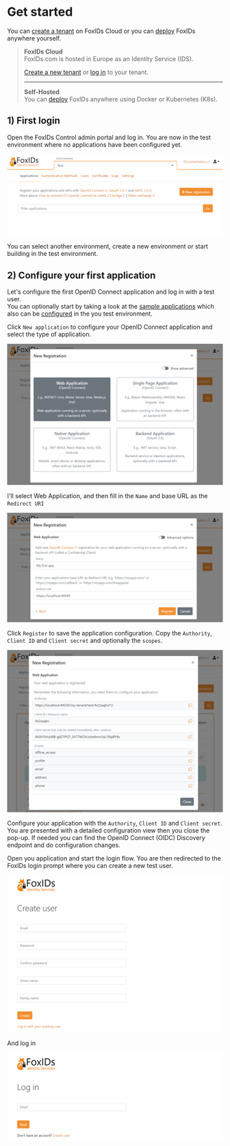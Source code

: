 # Get started
You can [create a tenant](https://www.foxids.com/action/signup) on FoxIDs Cloud or you can [deploy](deployment.md) FoxIDs anywhere yourself.

> **FoxIDs Cloud**  
> FoxIDs.com is hosted in Europe as an Identity Service (IDS).
>   
> [Create a new tenant](https://www.foxids.com/action/signup) or [log in](https://www.foxids.com/action/login) to your tenant. 
> 
> ---
> 
> **Self-Hosted**  
> You can [deploy](deployment.md) FoxIDs anywhere using Docker or Kubernetes (K8s).

## 1) First login

Open the FoxIDs Control admin portal and log in. You are now in the test environment where no applications have been configured yet.

![FoxIDs first login](images/get-started-first-access.png)

You can select another environment, create a new environment or start building in the test environment.

## 2) Configure your first application
Let's configure the first OpenID Connect application and log in with a test user.  
You can optionally start by taking a look at the [sample applications](samples.md) which also can be [configured](samples.md#configure-samples-in-foxids-environment) in the you test environment. 

Click `New application` to configure your OpenID Connect application and select the type of application.

![New app registration](images/get-started-new-app-reg.png)

I'll select Web Application, and then fill in the `Name` and base URL as the `Redirect URI`

![New app registration configuration](images/get-started-new-app-reg-conf.png)

Click `Register` to save the application configuration. Copy the `Authority`, `Client ID` and `Client secret` and optionally the `scopes`.

![New app registration done](images/get-started-new-app-reg-done.png)

Configure your application with the `Authority`, `Client ID` and `Client secret`.  
You are presented with a detailed configuration view then you close the pop-up. If needed you can find the OpenID Connect (OIDC) Discovery endpoint and do configuration changes.

Open you application and start the login flow. You are then redirected to the FoxIDs login prompt where you can create a new test user.

![Create test user](images/get-started-test-user.png)

And log in

![Login](images/get-started-login.png)